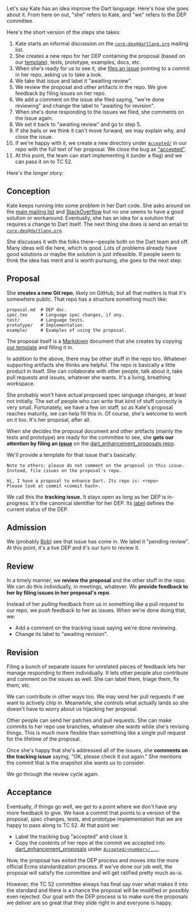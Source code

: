 Let's say Kate has an idea improve the Dart language. Here's how she goes about it. From here on out, "she" refers to Kate, and "we" refers to the DEP committee.

Here's the short version of the steps she takes:

1. Kate starts an informal discussion on the [`core-dev@dartlang.org`][core-dev]
   mailing list.
2. She creates a new repo for her DEP containing the proposal (based on our
   [template][]), tests, prototype, examples, docs, etc.
3. When she's ready for us to see it, she [files an issue][issue] pointing to a
   commit in her repo, asking us to take a look.
4. We take that issue and label it "awaiting review".
5. We review the proposal and other artifacts in the repo. We give feedback by
   filing issues on her repo.
6. We add a comment on the issue she filed saying, "we're done reviewing" and
   change the label to "awaiting for revision".
7. When she's done responding to the issues we filed, she comments on the issue
   again.
8. We set it back to "awaiting review" and go to step 5.
9. If she bails or we think it can't move forward, we may explain why, and
   close the issue.
10. If we're happy with it, we create a new directory under
    [`Accepted/`][accepted] in our repo with the full text of her proposal. We
    close the bug as ["accepted"][accepted issues].
11. At this point, the team can start implementing it (under a flag) and we can
    pass it on to TC 52.

[core-dev]: https://groups.google.com/a/dartlang.org/forum/#!forum/core-dev
[template]: https://github.com/dart-lang/dart_enhancement_proposals/blob/master/DEP%20Template.md
[issue]: https://github.com/dart-lang/dart_enhancement_proposals/issues
[accepted]: https://github.com/dart-lang/dart_enhancement_proposals/tree/master/Accepted
[accepted issues]: https://github.com/dart-lang/dart_enhancement_proposals/issues?q=label%3Aaccepted+

Here's the longer story:

## Conception

Kate keeps running into some problem in her Dart code. She asks around on the
[main mailing list][misc] and [StackOverflow][] but no one seems to have a good
solution or workaround. Eventually, she has an idea for a solution that
requires a change to Dart itself. The next thing she does is send an email to
[`core-dev@dartlang.org`][core-dev].

[misc]: https://groups.google.com/a/dartlang.org/forum/#!forum/misc
[stackoverflow]: http://stackoverflow.com/tags/dart

She discusses it with the folks there—people both on the Dart team and off.
Many ideas will die here, which is good. Lots of problems already have good
solutions or maybe the solution is just infeasible. If people seem to think the
idea has merit and is worth pursuing, she goes to the next step:

## Proposal

She **creates a new Git repo**, likely on GitHub, but all that matters is that
it's somewhere public. That repo has a structure something much like:

    proposal.md  # DEP doc.
    spec.tex     # Language spec changes, if any.
    test/        # Language tests.
    prototype/   # Implementation.
    example/     # Examples of using the proposal.

The proposal itself is a [Markdown][] document that she creates by copying
[our template][template] and filling it in.

[markdown]: http://en.wikipedia.org/wiki/Markdown

In addition to the above, there may be other stuff in the repo too. Whatever
supporting artifacts she thinks are helpful. The repo is basically a little
product in itself. She can collaborate with other people, talk about it, take
pull requests and issues, whatever she wants. It's a living, breathing
workspace.

She probably *won't* have actual proposed spec language changes, at least not
initially. The set of people who can write that kind of stuff correctly is very
small. Fortunately, we have a few on staff, so as Kate's proposal reaches
maturity, we can help fill this in. Of course, she's welcome to work on it too.
It's her proposal, after all.

When she decides the proposal document and other artifacts (mainly the tests
and prototype) are ready for the committee to see, she **gets our attention by
filing an [issue][]** on the [dart_enhancement_proposals repo][dep repo].

[dep repo]: https://github.com/dart-lang/dart_enhancement_proposals

We'll provide a template for that issue that's basically:

    Note to others: please do not comment on the proposal in this issue.
    Instead, file issues on the proposal's repo.

    Hi, I have a proposal to enhance Dart. Its repo is: <repo>
    Please look at commit <commit hash>.

We call this the **tracking issue.** It stays open as long as her DEP is
in-progress. It's the canonical identifier for her DEP. Its [label][] defines
the current status of the DEP.

[label]: https://github.com/dart-lang/dart_enhancement_proposals/labels

## Admission

We (probably [Bob][]) see that issue has come in. We label it "pending review".
At this point, it's a live DEP and it's our turn to review it.

[bob]: https://github.com/munificent

## Review

In a timely manner, we **review the proposal** and the other stuff in the repo.
We can do this individually, in meetings, whatever. We **provide feedback to
her by filing issues in her proposal's repo**.

Instead of her *pulling* feedback from us in something like a pull request to
our repo, we *push* feedback to her as issues. When we're done doing that, we:

* Add a comment on the tracking issue saying we're done reviewing.
* Change its label to "awaiting revision".

## Revision

Filing a bunch of separate issues for unrelated pieces of feedback lets her
manage responding to them individually. It lets other people also contribute
and comment on the issues as well. She can label them, triage them, fix them,
etc.

We can contribute in other ways too. We may send her pull requests if we want
to actively chip in. Meanwhile, she controls what actually lands so she doesn't
have to worry about us hijacking her proposal.

Other people can send her patches and pull requests. She can make commits to
her repo use branches, whatever she wants while she's revising things. This is
*much* more flexible than something like a single pull request for the lifetime
of the proposal.

Once she's happy that she's addressed all of the issues, she **comments on the
tracking issue** saying, "OK, please check it out again." She mentions the
commit that is the snapshot she wants us to consider.

We go through the review cycle again.

## Acceptance

Eventually, if things go well, we get to a point where we don't have any more
feedback to give. We have a commit that points to a version of the proposal,
spec changes, tests, and prototype implementation that we are happy to pass
along to TC 52. At that point we:

* Label the tracking bug "accepted" and close it.
* Copy the contents of her repo at the commit we accepted into
  [dart_enhancement_proposals][dep repo] under
  [`Accepted/<number>/...`][accepted].

Now, the proposal has exited the DEP process and moves into the more official
Ecma standardization process. If we've done our job well, the proposal will
satisfy the committee and will get ratified pretty much as-is.

However, the TC 52 committee always has final say over what makes it into the
standard and there is a chance the proposal will be modified or possibly even
rejected. Our goal with the DEP process is to make sure the proposals we
deliver are so great that they slide right in and everyone is happy.
